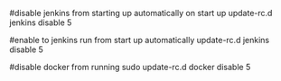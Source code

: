 #disable jenkins from starting up automatically on start up
update-rc.d jenkins disable 5

#enable to jenkins run from start up automatically
update-rc.d jenkins disable 5

#disable docker from running
sudo update-rc.d docker disable 5
